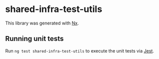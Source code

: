 # shared-infra-test-utils

This library was generated with [Nx](https://nx.dev).

## Running unit tests

Run `ng test shared-infra-test-utils` to execute the unit tests via [Jest](https://jestjs.io).
